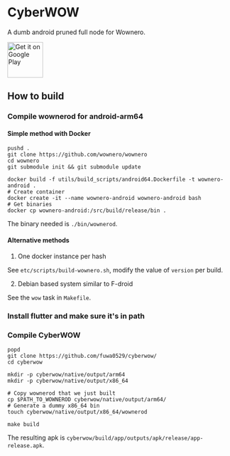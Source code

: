 # CyberWOW

A dumb android pruned full node for Wownero.

<a href='https://play.google.com/store/apps/details?id=org.wownero.cyberwow'><img alt='Get it on Google Play' src='https://play.google.com/intl/en_us/badges/images/generic/en_badge_web_generic.png' height='80'/></a>

## How to build

### Compile wownerod for android-arm64

#### Simple method with Docker

```
pushd .
git clone https://github.com/wownero/wownero
cd wownero
git submodule init && git submodule update

docker build -f utils/build_scripts/android64.Dockerfile -t wownero-android .
# Create container
docker create -it --name wownero-android wownero-android bash
# Get binaries
docker cp wownero-android:/src/build/release/bin .
```

The binary needed is `./bin/wownerod`.

#### Alternative methods

1. One docker instance per hash

See `etc/scripts/build-wownero.sh`, modify the value of `version` per build.

2. Debian based system similar to F-droid

See the `wow` task in `Makefile`.

### Install flutter and make sure it's in path

### Compile CyberWOW

```
popd
git clone https://github.com/fuwa0529/cyberwow/
cd cyberwow

mkdir -p cyberwow/native/output/arm64
mkdir -p cyberwow/native/output/x86_64

# Copy wownerod that we just built
cp $PATH_TO_WOWNEROD cyberwow/native/output/arm64/
# Generate a dummy x86_64 bin
touch cyberwow/native/output/x86_64/wownerod

make build
```

The resulting apk is `cyberwow/build/app/outputs/apk/release/app-release.apk`.
